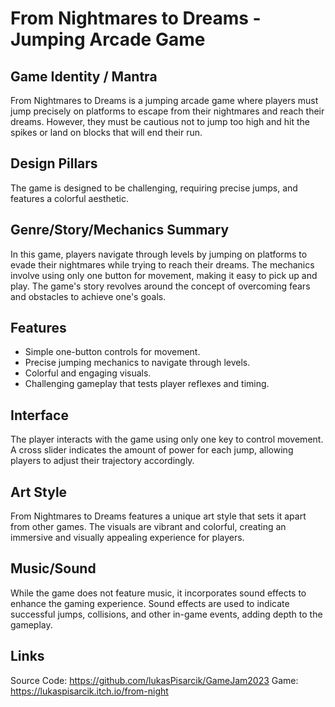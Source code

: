 # From Nightmares to Dreams - Jumping Arcade Game
## Game Identity / Mantra
From Nightmares to Dreams is a jumping arcade game where players must jump precisely on platforms to escape from their nightmares and reach their dreams. However, they must be cautious not to jump too high and hit the spikes or land on blocks that will end their run.

## Design Pillars
The game is designed to be challenging, requiring precise jumps, and features a colorful aesthetic.

## Genre/Story/Mechanics Summary
In this game, players navigate through levels by jumping on platforms to evade their nightmares while trying to reach their dreams. The mechanics involve using only one button for movement, making it easy to pick up and play. The game's story revolves around the concept of overcoming fears and obstacles to achieve one's goals.

## Features
- Simple one-button controls for movement.
- Precise jumping mechanics to navigate through levels.
- Colorful and engaging visuals.
- Challenging gameplay that tests player reflexes and timing.

## Interface
The player interacts with the game using only one key to control movement. A cross slider indicates the amount of power for each jump, allowing players to adjust their trajectory accordingly.

## Art Style
From Nightmares to Dreams features a unique art style that sets it apart from other games. The visuals are vibrant and colorful, creating an immersive and visually appealing experience for players.

## Music/Sound
While the game does not feature music, it incorporates sound effects to enhance the gaming experience. Sound effects are used to indicate successful jumps, collisions, and other in-game events, adding depth to the gameplay.

## Links
Source Code: https://github.com/lukasPisarcik/GameJam2023
Game: https://lukaspisarcik.itch.io/from-night
